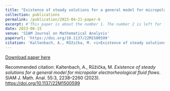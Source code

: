 ```yaml
---
title: "Existence of steady solutions for a general model for micropolar electrorheological fluid flows"
collection: publications
permalink: /publication/2023-04-21-paper-6
excerpt: #'This paper is about the number 1. The number 2 is left for future work.'
date: 2023-06-15
venue: 'SIAM Journal on Mathematical Analysis'
paperurl: 'https://doi.org/10.1137/22M1500599'
citation: 'Kaltenbach, A., Růžička, M. <i>Existence of steady solutions for a general model for micropolar electrorheological fluid flows</i>. SIAM J. Math. Anal. 55:3,  2238–2260 (2023). https://doi.org/10.1137/22M1500599'
---
```


[Download paper here](https://doi.org/10.1137/22M1500599) 

Recommended citation: Kaltenbach, A., Růžička, M. <i>Existence of steady solutions for a general model for micropolar electrorheological fluid flows</i>. SIAM J. Math. Anal. 55:3,  2238–2260 (2023). https://doi.org/10.1137/22M1500599
 